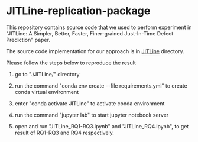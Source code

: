 
# JITLine-replication-package

This repository contains source code that we used to perform experiment in "JITLine: A Simpler, Better, Faster, Finer-grained Just-In-Time Defect Prediction" paper.

The source code implementation for our approach is in [JITLine](https://github.com/awsm-research/JITLine-replication-package/tree/master/JITLine  "JITLine") directory.
  
Please follow the steps below to reproduce the result

1. go to "./JITLine/" directory

2. run the command "conda env create --file requirements.yml" to create conda virtual environment

3. enter "conda activate JITLine" to activate conda environment

4. run the command "jupyter lab" to start jupyter notebook server

5. open and run "JITLine_RQ1-RQ3.ipynb" and "JITLine_RQ4.ipynb", to get result of RQ1-RQ3 and RQ4 respectively.